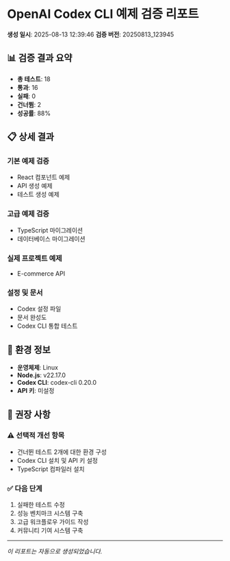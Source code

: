# OpenAI Codex CLI 예제 검증 리포트

**생성 일시**: 2025-08-13 12:39:46
**검증 버전**: 20250813_123945

## 📊 검증 결과 요약

- **총 테스트**: 18
- **통과**: 16
- **실패**: 0  
- **건너뜀**: 2
- **성공률**: 88%

## 📋 상세 결과

### 기본 예제 검증
- React 컴포넌트 예제
- API 생성 예제  
- 테스트 생성 예제

### 고급 예제 검증
- TypeScript 마이그레이션
- 데이터베이스 마이그레이션

### 실제 프로젝트 예제
- E-commerce API

### 설정 및 문서
- Codex 설정 파일
- 문서 완성도
- Codex CLI 통합 테스트

## 🔧 환경 정보

- **운영체제**: Linux
- **Node.js**: v22.17.0
- **Codex CLI**: codex-cli 0.20.0
- **API 키**: 미설정

## 📝 권장 사항

### ⚠️ 선택적 개선 항목
- 건너뛴 테스트 2개에 대한 환경 구성
- Codex CLI 설치 및 API 키 설정
- TypeScript 컴파일러 설치

### ✅ 다음 단계
1. 실패한 테스트 수정
2. 성능 벤치마크 시스템 구축  
3. 고급 워크플로우 가이드 작성
4. 커뮤니티 기여 시스템 구축

---
*이 리포트는 자동으로 생성되었습니다.*

